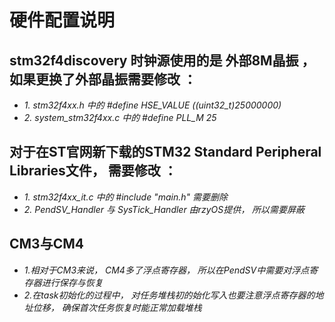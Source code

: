# 硬件配置说明

## stm32f4discovery 时钟源使用的是 外部8M晶振 ， 如果更换了外部晶振需要修改 ：
-	*1. stm32f4xx.h 中的 #define HSE_VALUE     ((uint32_t)25000000)*
-	*2. system_stm32f4xx.c 中的 #define PLL_M      25*

## 对于在ST官网新下载的STM32 Standard Peripheral Libraries文件， 需要修改 ：
-	*1. stm32f4xx_it.c 中的 #include "main.h" 需要删除*
-	*2. PendSV_Handler 与 SysTick_Handler 由rzyOS提供， 所以需要屏蔽*

## CM3与CM4

-	*1.相对于CM3来说， CM4多了浮点寄存器， 所以在PendSV中需要对浮点寄存器进行保存与恢复*
-	*2.在task初始化的过程中， 对任务堆栈初的始化写入也要注意浮点寄存器的地址位移， 确保首次任务恢复时能正常加载堆栈*

